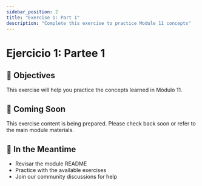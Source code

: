 ```yaml
---
sidebar_position: 2
title: "Exercise 1: Part 1"
description: "Complete this exercise to practice Module 11 concepts"
---
```


# Ejercicio 1: Partee 1

## 🎯 Objectives

This exercise will help you practice the concepts learned in Módulo 11.

## 📝 Coming Soon

This exercise content is being prepared. Please check back soon or refer to the main module materials.

## 🚀 In the Meantime

- Revisar the module README
- Practice with the available exercises
- Join our community discussions for help
